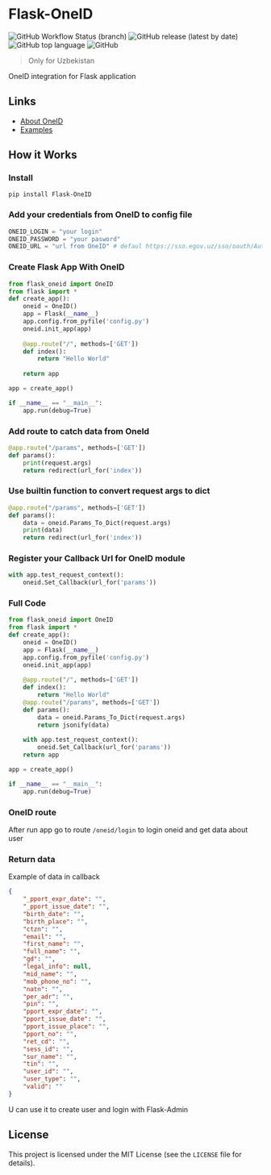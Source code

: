 # Flask-OneID

![GitHub Workflow Status (branch)](https://img.shields.io/github/workflow/status/Odya-LLC/flask_oneid/OneID%20test/main)
![GitHub release (latest by date)](https://img.shields.io/github/v/release/Odya-LLC/flask_oneid)
![GitHub top language](https://img.shields.io/github/languages/top/Odya-LLC/flask_oneid)
![GitHub](https://img.shields.io/github/license/Odya-LLC/flask_oneid)
> Only for Uzbekistan

OneID integration for Flask application

## Links

* [About OneID](https://id.egov.uz/)
* [Examples](https://github.com/Odya-LLC/flask_oneid/tree/main/examples)

## How it Works

### Install 

```
pip install Flask-OneID
```

### Add your credentials from OneID to config file

```python
ONEID_LOGIN = "your login"
ONEID_PASSWORD = "your pasword"
ONEID_URL = "url from OneID" # defaul https://sso.egov.uz/sso/oauth/Authorization.do 

```

### Create Flask App With OneID 

```python
from flask_oneid import OneID
from flask import *
def create_app():
    oneid = OneID()
    app = Flask(__name__)
    app.config.from_pyfile('config.py')
    oneid.init_app(app)
    
    @app.route("/", methods=['GET'])
    def index():
        return "Hello World"
    
    return app

app = create_app()

if __name__ == "__main__":
    app.run(debug=True)
```

### Add route to catch data from OneId

```python
@app.route("/params", methods=['GET'])
def params():
    print(request.args)
    return redirect(url_for('index'))

```

### Use builtin function to convert request args to dict 

```python
@app.route("/params", methods=['GET'])
def params():
    data = oneid.Params_To_Dict(request.args)
    print(data)
    return redirect(url_for('index'))

```

### Register your Callback Url for OneID module

```python
with app.test_request_context():
    oneid.Set_Callback(url_for('params'))
```

### Full Code 

```python
from flask_oneid import OneID
from flask import *
def create_app():
    oneid = OneID()
    app = Flask(__name__)
    app.config.from_pyfile('config.py')
    oneid.init_app(app)
    
    @app.route("/", methods=['GET'])
    def index():
        return "Hello World"
    @app.route("/params", methods=['GET'])
    def params():
        data = oneid.Params_To_Dict(request.args)
        return jsonify(data)
    
    with app.test_request_context():
        oneid.Set_Callback(url_for('params'))
    return app

app = create_app()

if __name__ == "__main__":
    app.run(debug=True)

```

### OneID route

After run app go to route `/oneid/login` to login oneid and get data about user 

### Return data

Example of data in callback

```json
{
    "_pport_expr_date": "",
    "_pport_issue_date": "",
    "birth_date": "",
    "birth_place": "",
    "ctzn": "",
    "email": "",
    "first_name": "",
    "full_name": "",
    "gd": "",
    "legal_info": null,
    "mid_name": "",
    "mob_phone_no": "",
    "natn": "",
    "per_adr": "",
    "pin": "",
    "pport_expr_date": "",
    "pport_issue_date": "",
    "pport_issue_place": "",
    "pport_no": "",
    "ret_cd": "",
    "sess_id": "",
    "sur_name": "",
    "tin": "",
    "user_id": "",
    "user_type": "",
    "valid": ""
}

```

U can use it to create user and login with Flask-Admin

## License

This project is licensed under the MIT License (see the `LICENSE` file for details).
